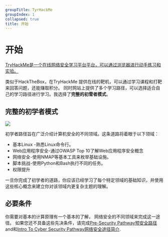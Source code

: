 ```yaml
---
groupTitle: TyrHackMe
groupIndex: 1
collapsed: true
title: 开始
---
```

# 开始

[TryHackMe是一个在线网络安全学习平台平台，可以通过浏览器进行动手练习和实验。](https://tryhackme.com) 

类似于HackTheBox，在TryHackMe 提供在线的靶机，可以通过学习课程和打靶来回答问题，还能赚取积分。
同时网站上提供了多个学习路径，可以选择适合自己的学习路径进行学习。我选择了**完整的初雪者模式**。

## 完整的初学者模式

![](https://assets.tryhackme.com/img/paths/introtocybersecurity.svg)

初学者路径旨在广泛介绍计算机安全的不同领域。这条道路将着眼于以下领域：

- 基本Linux -熟悉Linux命令行。
- Web应用程序安全-通过OWASP Top 10了解Web应用程序安全概念
- 网络安全-使用NMAP等基本工具来枚举基础设施。
-   脚本挑战-使用Python和Bash执行不同的任务。
- 权限提升

一旦你完成了初学者的道路，你应该已经学习了每个特定领域的基础知识，并使用这些核心概念来建立你对该领域内更复杂主题的理解。

## 必要条件

你需要对基本的计算原理有一个基本的了解， 网络安全的不同领域来完成这一途径。 如果您还不具备这些先决条件，请完成[Pre-Security Pathway预安全路径](https://tryhackme.com/path/outline/presecurity)and和[Intro To Cyber Security Pathway网络安全途径简介](https://tryhackme.com/path/outline/introtocyber).

